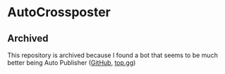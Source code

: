 # AutoCrossposter

## Archived

This repository is archived because I found a bot that seems to be much better being Auto Publisher ([GitHub](https://github.com/Vedinsoh/Discord-Auto-Publisher), [top.gg](https://top.gg/de/bot/739823232651100180))
